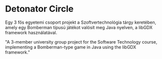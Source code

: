 # Detonator Circle



Egy 3 fős egyetemi csoport projekt a Szoftvertechnológia tárgy keretében, amely egy Bomberman típusú játékot valósít meg Java nyelven, a libGDX framework használatával.

"A 3-member university group project for the Software Technology course, implementing a Bomberman-type game in Java using the libGDX framework."
